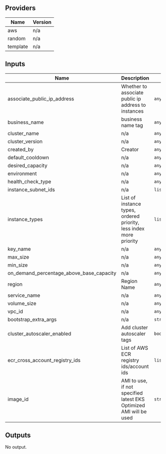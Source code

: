 ## Providers

| Name | Version |
|------|---------|
| aws | n/a |
| random | n/a |
| template | n/a |

## Inputs

| Name | Description | Type | Default | Required |
|------|-------------|------|---------|:-----:|
| associate\_public\_ip\_address | Whether to associate public ip address to instances | `any` | n/a | yes |
| business\_name | business name tag | `any` | n/a | yes |
| cluster\_name | n/a | `any` | n/a | yes |
| cluster\_version | n/a | `any` | n/a | yes |
| created\_by | Creator | `any` | n/a | yes |
| default\_cooldown | n/a | `any` | n/a | yes |
| desired\_capacity | n/a | `any` | n/a | yes |
| environment | n/a | `any` | n/a | yes |
| health\_check\_type | n/a | `any` | n/a | yes |
| instance\_subnet\_ids | n/a | `list(string)` | n/a | yes |
| instance\_types | List of instance types, ordered priority, less index more priority | `list(string)` | n/a | yes |
| key\_name | n/a | `any` | n/a | yes |
| max\_size | n/a | `any` | n/a | yes |
| min\_size | n/a | `any` | n/a | yes |
| on\_demand\_percentage\_above\_base\_capacity | n/a | `any` | n/a | yes |
| region | Region Name | `any` | n/a | yes |
| service\_name | n/a | `any` | n/a | yes |
| volume\_size | n/a | `any` | n/a | yes |
| vpc\_id | n/a | `any` | n/a | yes |
| bootstrap\_extra\_args | n/a | `string` | `""` | no |
| cluster\_autoscaler\_enabled | Add cluster autoscaler tags | `bool` | `true` | no |
| ecr\_cross\_account\_registry\_ids | List of AWS ECR registry ids/account ids | `list` | `[]` | no |
| image\_id | AMI to use, if not specified latest EKS Optimized AMI will be used | `string` | `""` | no |

## Outputs

No output.

